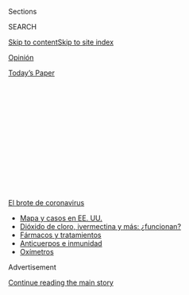 <div id="app">

<div>

<div>

<div>

<div class="NYTAppHideMasthead css-1q2w90k e1suatyy0">

<div class="section css-ui9rw0 e1suatyy2">

<div class="css-eph4ug er09x8g0">

<div class="css-6n7j50">

</div>

<span class="css-1dv1kvn">Sections</span>

<div class="css-10488qs">

<span class="css-1dv1kvn">SEARCH</span>

</div>

[Skip to content](#site-content)[Skip to site
index](#site-index)

</div>

<div id="masthead-section-label" class="css-1wr3we4 eaxe0e00">

[Opinión](https://www.nytimes.com/es/section/opinion)

</div>

<div class="css-10698na e1huz5gh0">

</div>

</div>

<div id="masthead-bar-one" class="section hasLinks css-15hmgas e1csuq9d3">

<div class="css-uqyvli e1csuq9d0">

</div>

<div class="css-1uqjmks e1csuq9d1">

</div>

<div class="css-9e9ivx">

[](https://myaccount.nytimes.com/auth/login?response_type=cookie&client_id=vi)

</div>

<div class="css-1bvtpon e1csuq9d2">

[Today’s
Paper](https://www.nytimes.com/section/todayspaper)

</div>

</div>

</div>

</div>

<div data-aria-hidden="false">

<div id="site-content" data-role="main">

<div>

<div class="css-1aor85t" style="opacity:0.000000001;z-index:-1;visibility:hidden">

<div class="css-1hqnpie">

<div class="css-epjblv">

<span class="css-17xtcya">[Opinión](/es/section/opinion)</span><span class="css-x15j1o">|</span><span class="css-fwqvlz">Por
qué los brasileños deberían temer a la oficina de
odio</span>

</div>

<div class="css-k008qs">

<div class="css-1iwv8en">

<span class="css-18z7m18"></span>

<div>

</div>

</div>

<span class="css-1n6z4y">https://nyti.ms/3kafIXH</span>

<div class="css-1705lsu">

<div class="css-4xjgmj">

<div class="css-4skfbu" data-role="toolbar" data-aria-label="Social Media Share buttons, Save button, and Comments Panel with current comment count" data-testid="share-tools">

  - 
  - 
  - 
  - 
    
    <div class="css-6n7j50">
    
    </div>

  - 

</div>

</div>

</div>

</div>

</div>

</div>

<div id="NYT_TOP_BANNER_REGION" class="css-13pd83m">

<div>

<div id="styln-prism-menu-1594831588949" class="section interactive-content interactive-size-medium css-1edisqu">

<div class="css-17ih8de interactive-body">

<div id="scroll-container" class="css-1gj85ro">

[<span class="styln-title-wrap"><span class="css-1pje3qr">El brote
de</span><span class="css-1pje3qr">
coronavirus</span></span>](https://www.nytimes.com/es/spotlight/coronavirus?action=click&pgtype=Article&state=default&region=TOP_BANNER&context=storylines_menu)

  - [Mapa y casos en EE.
    UU.](https://www.nytimes.com/es/interactive/2020/espanol/mundo/coronavirus-en-estados-unidos.html?action=click&pgtype=Article&state=default&region=TOP_BANNER&context=storylines_menu)
  - [Dióxido de cloro, ivermectina y más:
    ¿funcionan?](https://www.nytimes.com/es/2020/07/23/espanol/america-latina/bolivia-cloro-coronavirus-ivermectina.html?action=click&pgtype=Article&state=default&region=TOP_BANNER&context=storylines_menu)
  - [Fármacos y
    tratamientos](https://www.nytimes.com/es/interactive/2020/science/coronavirus-tratamientos-curas.html?action=click&pgtype=Article&state=default&region=TOP_BANNER&context=storylines_menu)
  - [Anticuerpos e
    inmunidad](https://www.nytimes.com/es/2020/07/28/espanol/ciencia-y-tecnologia/anticuerpos-coronavirus-inmunidad.html?action=click&pgtype=Article&state=default&region=TOP_BANNER&context=storylines_menu)
  - [Oxímetros](https://www.nytimes.com/es/2020/04/29/espanol/estilos-de-vida/oximetro-para-que-sirve.html?action=click&pgtype=Article&state=default&region=TOP_BANNER&context=storylines_menu)

</div>

</div>

</div>

</div>

</div>

<div id="top-wrapper" class="css-1sy8kpn">

<div id="top-slug" class="css-l9onyx">

Advertisement

</div>

[Continue reading the main
story](#after-top)

<div class="ad top-wrapper" style="text-align:center;height:100%;display:block;min-height:250px">

<div id="top" class="place-ad" data-position="top" data-size-key="top">

</div>

</div>

<div id="after-top">

</div>

</div>

<div>

<div class="css-v5btjw etb61u70">

<div class="css-v05ibm etb61u71">

[Opinión](/es/section/opinion)

</div>

</div>

<div id="sponsor-wrapper" class="css-1hyfx7x">

<div id="sponsor-slug" class="css-19vbshk">

Supported by

</div>

[Continue reading the main
story](#after-sponsor)

<div id="sponsor" class="ad sponsor-wrapper" style="text-align:center;height:100%;display:block">

</div>

<div id="after-sponsor">

</div>

</div>

<div class="css-186x18t">

Comentario

</div>

<div class="css-1vkm6nb ehdk2mb0">

# Por qué los brasileños deberían temer a la oficina de odio

</div>

El presidente Jair Bolsonaro, sus hijos y aliados han sembrado el odio
en línea contra las instituciones que defienden la democracia. Ahora la
indignación se está desbordando en la
calle.

<div class="css-79elbk" data-testid="photoviewer-wrapper">

<div class="css-z3e15g" data-testid="photoviewer-wrapper-hidden">

</div>

<div class="css-1a48zt4 ehw59r15" data-testid="photoviewer-children">

![<span class="css-cnj6d5 e1z0qqy90" itemprop="copyrightHolder"><span class="css-1ly73wi e1tej78p0">Credit...</span><span><span>Daniel
Zender</span></span></span>](https://static01.nyt.com/images/2020/08/05/opinion/05campos/04campos-articleLarge.jpg?quality=75&auto=webp&disable=upscale)

</div>

</div>

<div class="css-18e8msd">

<div class="css-vp77d3 epjyd6m0">

<div class="css-1baulvz">

Por <span class="css-1baulvz last-byline" itemprop="name">Patrícia
Campos Mello</span>

<div class="css-8atqhb">

Es periodista brasilera.

</div>

</div>

</div>

  - 4 de agosto de 2020 a las <span class="css-epvm6">07:07
    ET</span>

  - 
    
    <div class="css-4xjgmj">
    
    <div class="css-d8bdto" data-role="toolbar" data-aria-label="Social Media Share buttons, Save button, and Comments Panel with current comment count" data-testid="share-tools">
    
      - 
      - 
      - 
      - 
        
        <div class="css-6n7j50">
        
        </div>
    
      - 
    
    </div>
    
    </div>

</div>

<div class="css-mdjrty">

[Read in
English](https://www.nytimes.com/2020/08/04/opinion/bolsonaro-office-of-hate-brazil.html "Read in English")[Ler
em
português](https://www.nytimes.com/pt/2020/08/04/opinion/international-world/bolsonaro-gabinete-do-odio.html "Read in Portuguese")

</div>

</div>

<div class="section meteredContent css-1r7ky0e" name="articleBody" itemprop="articleBody">

<div class="css-1fanzo5 StoryBodyCompanionColumn">

<div class="css-53u6y8">

SÃO PAULO — El 13 de junio, miembros de los “300 de Brasil”, una milicia
bolsonarista de extrema derecha, [lanzaron fuegos
artificiales](https://www1.folha.uol.com.br/poder/2020/05/sara-winter-xinga-moraes-diz-querer-trocar-socos-com-ele-e-promete-inferniza-lo.shtml)
hacia el edificio del Supremo Tribunal Federal en Brasilia, simulando un
bombardeo. “Prepárese, Supremo de los bandidos… están llevando el país
al comunismo”, dijo uno de los líderes, que [transmitió la protesta en
vivo](https://www.metropoles.com/brasil/video-bolsonaristas-lancam-fogos-de-artificio-em-predio-do-stf).
“¡Se acabó, carajo\!”, dijo otro manifestante, haciéndose eco de las
palabras que el presidente [había
usado](https://www.youtube.com/watch?v=I2bZoC8FHJI) para condenar una
investigación del tribunal en contra de algunos de sus partidarios, que
participan en campañas de desinformación y amenazan a los jueces.

¿De dónde vino este odio al máximo tribunal de Brasil?

En los meses previos al incidente de los fuegos artificiales, miles de
cuentas de redes sociales, muchas de ellas cuentas falsas vinculadas a
partidarios de Bolsonaro o blogueros de extrema derecha, publicaron
[amenazas](https://www1.folha.uol.com.br/poder/2020/05/sara-winter-xinga-moraes-diz-querer-trocar-socos-com-ele-e-promete-inferniza-lo.shtml)
contra los jueces del tribunal. Pidieron que se aboliera la corte o que
el país regresara a una dictadura militar. Uno de los seguidores del
presidente incluso habló de [matar y
desmembrar](https://g1.globo.com/politica/noticia/2020/06/17/moraes-vota-pela-legalidade-e-continuidade-do-inquerito-das-fake-news.ghtml)
a los jueces y sus familias. Era cuestión de tiempo para que la
animosidad se desbordara en la calle.

Este ambiente tóxico ha sido fomentado por lo que los brasileños llaman
la “oficina de odio”, una operación dirigida por asesores de Bolsonaro,
que patrocinan una red de blogs y cuentas de redes sociales que difunden
noticias falsas y atacan a periodistas, políticos, artistas y a medios
de comunicación que critican al presidente. La oficina de odio no tiene
título ni presupuesto oficial, pero su trabajo se subsidia con dinero de
los contribuyentes. No está claro cuántas personas trabajan para esta
oficina ni quiénes son. De hecho, Bolsonaro y sus aliados niegan que
exista. Pero las semillas del odio y la división que está sembrando
amenazan con deshacer nuestra democracia.

</div>

</div>

<div class="css-1fanzo5 StoryBodyCompanionColumn">

<div class="css-53u6y8">

El gobierno de Bolsonaro se enfrenta actualmente a tres investigaciones
directamente relacionadas con esta máquina de odio. Una investigación
del Supremo Tribunal está indagando ataques a miembros de la corte
financiados por líderes empresariales y difundidos por la red
bolsonarista. Otra está examinando el financiamiento de manifestaciones
que piden el cierre del Congreso y del poder judicial. Cuatro
investigaciones en el Tribunal Superior Electoral están analizando el
uso de campañas de desinformación y difamación de mensajes a través de
WhatsApp durante la campaña electoral de 2018, supuestamente financiado
por líderes empresariales.

</div>

</div>

<div class="css-79elbk" data-testid="photoviewer-wrapper">

<div class="css-z3e15g" data-testid="photoviewer-wrapper-hidden">

</div>

<div class="css-1a48zt4 ehw59r15" data-testid="photoviewer-children">

![<span class="css-16f3y1r e13ogyst0" data-aria-hidden="true">Un
partidario del presidente brasileño arroja un globo de agua en una
pancarta que decía “Tiro al blanco”, con fotos de Alexandre de Moraes,
ministro del Supremo Tribunal Federal de Brasil y otros funcionarios
durante una manifestación por las medidas de cierre en medio del
coronavirus en
Brasilia.</span><span class="css-cnj6d5 e1z0qqy90" itemprop="copyrightHolder"><span class="css-1ly73wi e1tej78p0">Credit...</span><span>Andressa
Anholete/Getty
Images</span></span>](https://static01.nyt.com/images/2020/08/04/opinion/04campos-ES-2/04Campos2-articleLarge.jpg?quality=75&auto=webp&disable=upscale)

</div>

</div>

<div class="css-1fanzo5 StoryBodyCompanionColumn">

<div class="css-53u6y8">

El 8 de julio, Facebook eliminó [docenas de
cuentas](https://www1.folha.uol.com.br/poder/2020/07/facebook-remove-contas-falsas-ligadas-aos-bolsonaros-e-ao-gabinete-da-presidencia.shtml),
algunas utilizadas por empleados de Bolsonaro y sus hijos. [Tércio
Arnaud
Tomaz](https://elpais.com/internacional/2020-07-10/facebook-rompe-la-oficina-del-odio-una-red-de-88-cuentas-de-apoyo-a-jair-bolsonaro.html),
un asesor especial de Bolsonaro, [administró algunas de las
cuentas](https://apnews.com/0c58cccec2004bf250c8dab38172cbc9), y se cree
que él dirige la oficina de odio.

Lamentablemente, conozco demasiado de cerca a la oficina de odio.
Durante los últimos dos años, he estado cubriendo la desinformación y la
política. Me convertí en blanco en 2018, cuando expuse en el periódico
Folha de São Paulo que unos líderes empresariales habían estado pagando
por la difusión de millones de mensajes falsos a través de WhatsApp para
influir en las elecciones presidenciales de ese año.

Como resultado, me he enfrentado a crudas amenazas y ataques personales.
Los *trolls* e incluso los políticos han compartido memes en los que mi
cara aparece en montajes pornográficos y refiriéndose a mí como
prostituta. La gente me envía mensajes diciendo que debería ser violada.
Estoy demandando a Bolsonaro, a su hijo Eduardo y a un bloguero
bolsonarista por [daños
morales](http://www.fundamedios.us/incidentes/patriciacampos-demanda-jairbolsonaro-ofensas-periodista/)
por declarar o insinuar repetidamente que ofrezco sexo a cambio de
primicias.

Y no estoy sola. Muchas periodistas respetadas en Brasil también han
sufrido ataques misóginos. La prensa, junto con los tribunales y el
Congreso, es una de las últimas barreras que contiene al presidente.
Pero no sé por cuánto tiempo más podremos resistir a Bolsonaro y sus
seguidores. La retórica y las acciones cada vez más agresivas por parte
del presidente, sus hijos y aliados sirven como justificación para que
las milicias bolsonaristas pasen de los insultos a las injurias.

</div>

</div>

<div class="css-1fanzo5 StoryBodyCompanionColumn">

<div class="css-53u6y8">

El 25 de mayo, sus partidarios acosaron a los periodistas cerca de la
residencia presidencial en Brasilia. En los [videos
tomados](https://twitter.com/folha/status/1264913877399212034) ese día
se ve cómo llaman extorsionistas y delincuentes a los periodistas. Una
mujer grita: “¡Escoria\! ¡Basura\! ¡Ratas\! ¡Bolsonaro hasta 2050\!
¡Prensa podrida\!
¡Comunistas\!”.

</div>

</div>

<div class="css-79elbk" data-testid="photoviewer-wrapper">

<div class="css-z3e15g" data-testid="photoviewer-wrapper-hidden">

</div>

<div class="css-1a48zt4 ehw59r15" data-testid="photoviewer-children">

<div class="css-1xdhyk6 erfvjey0">

<span class="css-1ly73wi e1tej78p0">Image</span>

<div class="css-zjzyr8">

<div data-testid="lazyimage-container" style="height:257.77777777777777px">

</div>

</div>

</div>

<span class="css-16f3y1r e13ogyst0" data-aria-hidden="true">Partidarios
de Bolsonaro le gritan insultos a los periodistas después de que el
presidente saliera de la residencia oficial en
Brasilia.</span><span class="css-cnj6d5 e1z0qqy90" itemprop="copyrightHolder"><span class="css-1ly73wi e1tej78p0">Credit...</span><span>Eraldo
Peres/Associated Press</span></span>

</div>

</div>

<div class="css-1fanzo5 StoryBodyCompanionColumn">

<div class="css-53u6y8">

Por supuesto, los periodistas no son los únicos que están siendo
atacados. Durante el último año, la oficina de odio ha hecho que los
brasileños se enfrenten y ha derribado la confianza en las mismas
instituciones que fueron diseñadas para protegerlos.

El grupo estuvo detrás de una campaña difamatoria que calificó a Sergio
Moro —exministro de Justicia estelar y el juez principal de [Lava
Jato](https://www.nytimes.com/2017/09/18/opinion/brazil-corruption-car-wash.html?searchResultPosition=1),
la investigación de corrupción en Brasil— como “traidor” y “comunista”.
Moro
[renunció](https://www.nytimes.com/2020/04/24/world/americas/brazil-bolsonaro-moro.html)
en protesta en abril y denunció la intromisión del presidente en una
investigación de la Policía Federal para proteger a sus hijos y aliados
de investigaciones criminales. Poco después de su renuncia, las redes
sociales se inundaron con memes desde cuentas falsas que amenazaban a
Moro.

Con la propagación del coronavirus, [las noticias y curas
falsas](https://www.bbc.com/news/53361876) comenzaron a proliferar en
las redes sociales, a menudo a través de legisladores federales con
cientos de miles de seguidores. Bolsonaro ha
[quebrantado](https://www.hrw.org/news/2020/04/10/brazil-bolsonaro-sabotages-anti-covid-19-efforts)
las pautas de distanciamiento social establecidas por los gobernadores,
y asesores como Arnaud Tomaz afirmaron que la reacción a la COVID-19 fue
[exagerada](https://www.bbc.com/portuguese/brasil-53353594) y que la
hidroxicloroquina, el fármaco antipalúdico
[promovido](https://www.nytimes.com/2020/06/13/world/americas/virus-brazil-bolsonaro-chloroquine.html)
por Bolsonaro como una cura del coronavirus, podría matar el virus.

En abril, el gobierno comenzó a rastrear un “Marcador de la vida” en
[Facebook](https://www.facebook.com/minsaude/posts/3549590468392877) y
[Twitter](https://twitter.com/secomvc/status/1257836970518200323), que
registraba el número de pacientes que se habían recuperado. Luego, en
junio, el Ministerio de Salud eliminó el número total de casos y muertes
confirmados de la COVID-19 desde el inicio de la pandemia, y colocaron
en su lugar un gráfico con los casos y muertes reportados en las últimas
24 horas. Posteriormente, el Supremo Tribunal
[ordenó](https://www.nytimes.com/2020/06/19/world/coronavirus-live-updates.html)
al gobierno no ocultar datos.

Pero el coronavirus no se detiene por las agendas políticas. La
“[pequeña
gripe](https://www.cnn.com/2020/05/23/americas/brazil-coronavirus-hospitals-intl/index.html)”,
como Bolsonaro se ha referido al virus que él y su esposa contrajeron en
julio, ya ha matado a más de [94.000
brasileños](https://www.nytimes.com/interactive/2020/world/americas/brazil-coronavirus-cases.html),
la segunda [cifra más alta](https://coronavirus.jhu.edu/map.html) de
muertos en el mundo. La campaña de noticias falsas del presidente ha
resultado en una muerte prematura para miles de personas.

</div>

</div>

<div class="css-1fanzo5 StoryBodyCompanionColumn">

<div class="css-53u6y8">

Más allá de las campañas de difamación y desinformación, el propósito de
la oficina de odio es mucho más nefasto: debilitar las instituciones
democráticas de Brasil. Las investigaciones del fiscal general revelaron
que algunos legisladores están gastando fondos del gabinete en agencias
de mercadotecnia que utilizan las redes sociales para fomentar protestas
contra el tribunal y el Congreso, y a favor de la intervención militar
en la política.

Esta incitación tiene la intención de convencer a los bolsonaristas de
que los jueces del la tribunal son dictadores, y que la prensa y el
Congreso están impidiendo que el presidente gobierne y conspirando un
golpe de Estado. Bolsonaro podría estar preparando el terreno para
justificar una intervención militar. Y en una democracia joven como
Brasil, las instituciones pueden ser más frágiles de lo que parecen.

Aunque Bolsonaro fue elegido democráticamente, ha profesado admiración
por el régimen militar que gobernó Brasil desde 1964 hasta 1985. Mucho
antes de postularse a la presidencia,
[dijo](https://www.youtube.com/watch?v=qIDyw9QKIvw&t=577s) que una
guerra civil lograría lo que el régimen militar no pudo. También dijo
que cerraría el Congreso si fuera presidente. Durante las elecciones
presidenciales de 2018, sus hijos y seguidores imprimieron camisetas con
la cara del coronel Alberto Brilhante Ustra, el principal torturador de
la dictadura, una figura celebrada por el
presidente.

</div>

</div>

<div class="css-79elbk" data-testid="photoviewer-wrapper">

<div class="css-z3e15g" data-testid="photoviewer-wrapper-hidden">

</div>

<div class="css-1a48zt4 ehw59r15" data-testid="photoviewer-children">

<div class="css-1xdhyk6 erfvjey0">

<span class="css-1ly73wi e1tej78p0">Image</span>

<div class="css-zjzyr8">

<div data-testid="lazyimage-container" style="height:257.77777777777777px">

</div>

</div>

</div>

<span class="css-16f3y1r e13ogyst0" data-aria-hidden="true">Un
manifestante con la bandera de Brasil participó en un marcha en Río de
Janeiro en contra del Supremo Tribunal Federal en
junio.</span><span class="css-cnj6d5 e1z0qqy90" itemprop="copyrightHolder"><span class="css-1ly73wi e1tej78p0">Credit...</span><span>Bruna
Prado/Getty Images</span></span>

</div>

</div>

<div class="css-1fanzo5 StoryBodyCompanionColumn">

<div class="css-53u6y8">

Bolsonaro ha tratado de cumplir con su visión. En un esfuerzo por
sortear el Congreso, ha firmado un número récord de órdenes ejecutivas y
proyectos de ley diseñados para eliminar la independencia de las
universidades públicas, que describe como guaridas del comunismo;
restringir el acceso a la información, y debilitar sindicatos y
periódicos. Ha intentado desobedecer los fallos del poder judicial.

Él ha dicho que quiere armar a la población entera, para que las
personas puedan defenderse contra la “dictadura” del tribunal federal y
los gobernadores. “Quiero que todos tengan armas porque una población
armada nunca será esclavizada”, dijo durante una reunión de gabinete en
mayo. Más tarde firmó una orden ejecutiva que facilita la importación de
armas y aumenta la cantidad de municiones que una persona puede comprar
en un año. En cualquier democracia funcional, todo esto equivaldría a un
llamado a la insurrección.

Al presidente y sus secuaces no les gustaría nada más que silenciar a
todos aquellos que iluminan los recovecos más oscuros de su gobierno.

</div>

</div>

<div class="css-1fanzo5 StoryBodyCompanionColumn">

<div class="css-53u6y8">

Durante el último año, el objetivo de la oficina de odio se ha vuelto
cada vez más importante: poner a los brasileños en contra de aquellos
que han servido de controles y contrapesos contra el auge autoritario de
Bolsonaro.

Ataques contra el tribunal o la agresión hacia un fotoperiodista durante
una protesta contra el Congreso y a favor del golpe militar son señales
de que de alguna manera la oficina de odio está teniendo éxito en su
llamado a la insurrección.

La semana pasada, dos hombres en un automóvil equipado con altavoces
[aparecieron en la entrada de la casa del
popular](https://esportes.yahoo.com/noticias/aliados-jair-bolsonaro-atacam-casa-felipe-neto-010129218.html)[*youtuber*](https://esportes.yahoo.com/noticias/aliados-jair-bolsonaro-atacam-casa-felipe-neto-010129218.html)[Felipe
Neto](https://esportes.yahoo.com/noticias/aliados-jair-bolsonaro-atacam-casa-felipe-neto-010129218.html)
con la intención de intimidarlo, y lo acusaron de destruir la
“institución más importante, que es la familia”. Días antes, Neto
denunció el manejo de la pandemia por parte del presidente en un video
que apareció en esta sección. Uno de los hombres que lo amenazó había
participado en el altercado de fuegos artificiales cerca del Supremo
Tribunal Federal en Brasilia llevados a cabo por los “300 de Brasil”. El
ataque es otro ejemplo de cómo el vitriolo propagado por la oficina de
odio se extiende cada vez más allá de internet.

</div>

</div>

![<span class="css-16f3y1r e13ogyst0">Just ask
Brazilians.</span>](https://static01.nyt.com/images/2020/07/16/autossell/15op-brazil-thumb-print/15op-brazil-thumb-videoSixteenByNineJumbo1600.jpg)

<div class="css-1fanzo5 StoryBodyCompanionColumn">

<div class="css-53u6y8">

Si hay alguna esperanza de que nuestra joven democracia perdure, debemos
permanecer vigilantes y continuar responsabilizando a este gobierno. Lo
que está en juego no es solo la vida de los brasileños, sino las mismas
instituciones —el Congreso, el poder judicial, la academia y los medios
de comunicación— que por el momento han logrado impedir el auge del
autoritarismo.

Patrícia Campos Mello es periodista del diario brasileño Folha de São
Paulo y autora de *A máquina do ódio*, de próxima aparición, sobre las
campañas de desinformación y Bolsonaro. Este ensayo fue traducido del
portugués por Erin Goodman.

</div>

</div>

<div>

</div>

</div>

<div>

</div>

<div>

</div>

<div>

</div>

<div>

<div id="bottom-wrapper" class="css-1ede5it">

<div id="bottom-slug" class="css-l9onyx">

Advertisement

</div>

[Continue reading the main
story](#after-bottom)

<div id="bottom" class="ad bottom-wrapper" style="text-align:center;height:100%;display:block;min-height:90px">

</div>

<div id="after-bottom">

</div>

</div>

</div>

</div>

</div>

## Site Index

<div>

</div>

## Site Information Navigation

  - [© <span>2020</span> <span>The New York Times
    Company</span>](https://help.nytimes.com/hc/en-us/articles/115014792127-Copyright-notice)

<!-- end list -->

  - [NYTCo](https://www.nytco.com/)
  - [Contact
    Us](https://help.nytimes.com/hc/en-us/articles/115015385887-Contact-Us)
  - [Work with us](https://www.nytco.com/careers/)
  - [Advertise](https://nytmediakit.com/)
  - [T Brand Studio](http://www.tbrandstudio.com/)
  - [Your Ad
    Choices](https://www.nytimes.com/privacy/cookie-policy#how-do-i-manage-trackers)
  - [Privacy](https://www.nytimes.com/privacy)
  - [Terms of
    Service](https://help.nytimes.com/hc/en-us/articles/115014893428-Terms-of-service)
  - [Terms of
    Sale](https://help.nytimes.com/hc/en-us/articles/115014893968-Terms-of-sale)
  - [Site
    Map](https://spiderbites.nytimes.com)
  - [Help](https://help.nytimes.com/hc/en-us)
  - [Subscriptions](https://www.nytimes.com/subscription?campaignId=37WXW)

</div>

</div>

</div>

</div>
